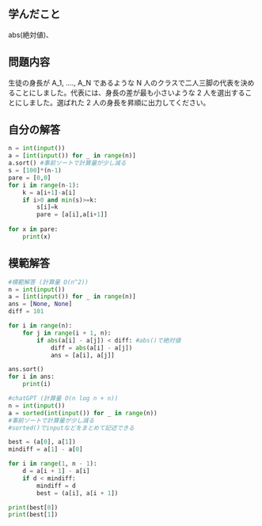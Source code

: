 

## 学んだこと
abs(絶対値)、

## 問題内容
生徒の身長が A_1, ...., A_N であるような N 人のクラスで二人三脚の代表を決めることにしました。代表には、身長の差が最も小さいような 2 人を選出することにしました。選ばれた 2 人の身長を昇順に出力してください。

## 自分の解答
```python
n = int(input())
a = [int(input()) for _ in range(n)] 
a.sort() #事前ソートで計算量が少し減る
s = [100]*(n-1)
pare = [0,0]
for i in range(n-1):
    k = a[i+1]-a[i]
    if i>0 and min(s)>=k:
        s[i]=k
        pare = [a[i],a[i+1]]
        
for x in pare:
    print(x)
```

## 模範解答
```python
#模範解答 (計算量 O(n^2))
n = int(input())
a = [int(input()) for _ in range(n)]
ans = [None, None]
diff = 101

for i in range(n):
    for j in range(i + 1, n):
        if abs(a[i] - a[j]) < diff: #abs()で絶対値
            diff = abs(a[i] - a[j])
            ans = [a[i], a[j]]

ans.sort()
for i in ans:
    print(i)

#chatGPT (計算量 O(n log n + n))
n = int(input())
a = sorted(int(input()) for _ in range(n)) 
#事前ソートで計算量が少し減る
#sorted()でinputなどをまとめて記述できる

best = (a[0], a[1])
mindiff = a[1] - a[0]

for i in range(1, n - 1):
    d = a[i + 1] - a[i]
    if d < mindiff:
        mindiff = d
        best = (a[i], a[i + 1])

print(best[0])
print(best[1])

```